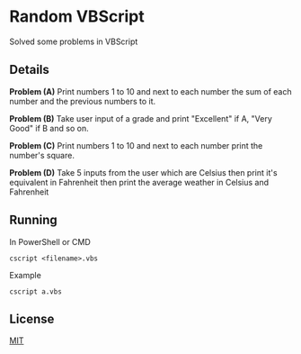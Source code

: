 # Random VBScript

Solved some problems in VBScript

## Details

**Problem (A)**
Print numbers 1 to 10 and next to each number the sum of each number and the previous numbers to it.


**Problem (B)**
Take user input of a grade and print "Excellent" if A, "Very Good" if B and so on.

**Problem (C)**
Print numbers 1 to 10 and next to each number print the number's square.

**Problem (D)**
Take 5 inputs from the user which are Celsius then print it's equivalent in Fahrenheit then print the average weather in Celsius and Fahrenheit

## Running

In PowerShell or CMD
```
cscript <filename>.vbs
```
Example
```
cscript a.vbs
```

## License
[MIT](https://choosealicense.com/licenses/mit/)